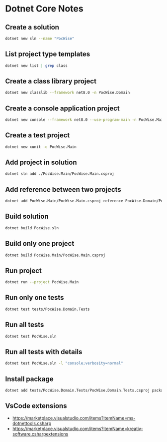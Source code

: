 # Dotnet Core Notes

## Create a solution
```bash
dotnet new sln --name "PocWise"
```

## List project type templates
```bash
dotnet new list | grep class
```

## Create a class library project
```bash
dotnet new classlib --framework net8.0 -n PocWise.Domain
```

## Create a console application project
```bash
dotnet new console --framework net8.0 --use-program-main -n PocWise.Main
```

## Create a test project
```bash
dotnet new xunit -o PocWise.Main
```

## Add project in solution
```bash
dotnet sln add ./PocWise.Main/PocWise.Main.csproj
```

## Add reference between two projects
```bash
dotnet add PocWise.Main/PocWise.Main.csproj reference PocWise.Domain/PocWise.Domain.csproj
```

## Build solution
```bash
dotnet build PocWise.sln
```

## Build only one project
```bash
dotnet build PocWise.Main/PocWise.Main.csproj
```

## Run project
```bash
dotnet run --project PocWise.Main
```

## Run only one tests
```bash
dotnet test tests/PocWise.Domain.Tests
```

## Run all tests
```bash
dotnet test PocWise.sln
```

## Run all tests with details
```bash
dotnet test PocWise.sln -l "console;verbosity=normal"
```

## Install package
```bash
dotnet add tests/PocWise.Domain.Tests/PocWise.Domain.Tests.csproj package Moq
```

## VsCode extensions
- https://marketplace.visualstudio.com/items?itemName=ms-dotnettools.csharp
- https://marketplace.visualstudio.com/items?itemName=kreativ-software.csharpextensions